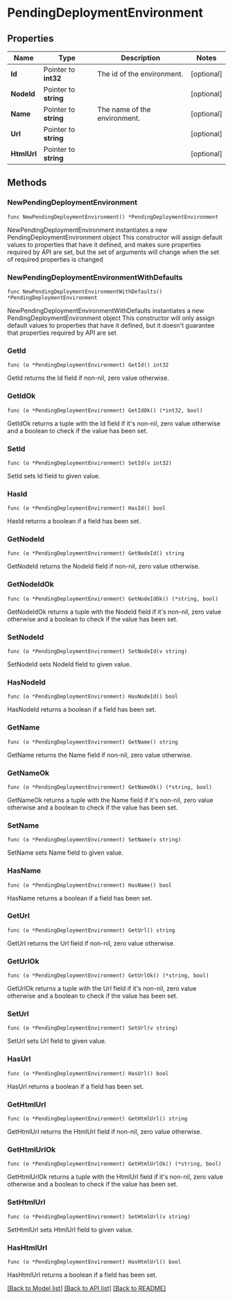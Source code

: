 # PendingDeploymentEnvironment

## Properties

Name | Type | Description | Notes
------------ | ------------- | ------------- | -------------
**Id** | Pointer to **int32** | The id of the environment. | [optional] 
**NodeId** | Pointer to **string** |  | [optional] 
**Name** | Pointer to **string** | The name of the environment. | [optional] 
**Url** | Pointer to **string** |  | [optional] 
**HtmlUrl** | Pointer to **string** |  | [optional] 

## Methods

### NewPendingDeploymentEnvironment

`func NewPendingDeploymentEnvironment() *PendingDeploymentEnvironment`

NewPendingDeploymentEnvironment instantiates a new PendingDeploymentEnvironment object
This constructor will assign default values to properties that have it defined,
and makes sure properties required by API are set, but the set of arguments
will change when the set of required properties is changed

### NewPendingDeploymentEnvironmentWithDefaults

`func NewPendingDeploymentEnvironmentWithDefaults() *PendingDeploymentEnvironment`

NewPendingDeploymentEnvironmentWithDefaults instantiates a new PendingDeploymentEnvironment object
This constructor will only assign default values to properties that have it defined,
but it doesn't guarantee that properties required by API are set

### GetId

`func (o *PendingDeploymentEnvironment) GetId() int32`

GetId returns the Id field if non-nil, zero value otherwise.

### GetIdOk

`func (o *PendingDeploymentEnvironment) GetIdOk() (*int32, bool)`

GetIdOk returns a tuple with the Id field if it's non-nil, zero value otherwise
and a boolean to check if the value has been set.

### SetId

`func (o *PendingDeploymentEnvironment) SetId(v int32)`

SetId sets Id field to given value.

### HasId

`func (o *PendingDeploymentEnvironment) HasId() bool`

HasId returns a boolean if a field has been set.

### GetNodeId

`func (o *PendingDeploymentEnvironment) GetNodeId() string`

GetNodeId returns the NodeId field if non-nil, zero value otherwise.

### GetNodeIdOk

`func (o *PendingDeploymentEnvironment) GetNodeIdOk() (*string, bool)`

GetNodeIdOk returns a tuple with the NodeId field if it's non-nil, zero value otherwise
and a boolean to check if the value has been set.

### SetNodeId

`func (o *PendingDeploymentEnvironment) SetNodeId(v string)`

SetNodeId sets NodeId field to given value.

### HasNodeId

`func (o *PendingDeploymentEnvironment) HasNodeId() bool`

HasNodeId returns a boolean if a field has been set.

### GetName

`func (o *PendingDeploymentEnvironment) GetName() string`

GetName returns the Name field if non-nil, zero value otherwise.

### GetNameOk

`func (o *PendingDeploymentEnvironment) GetNameOk() (*string, bool)`

GetNameOk returns a tuple with the Name field if it's non-nil, zero value otherwise
and a boolean to check if the value has been set.

### SetName

`func (o *PendingDeploymentEnvironment) SetName(v string)`

SetName sets Name field to given value.

### HasName

`func (o *PendingDeploymentEnvironment) HasName() bool`

HasName returns a boolean if a field has been set.

### GetUrl

`func (o *PendingDeploymentEnvironment) GetUrl() string`

GetUrl returns the Url field if non-nil, zero value otherwise.

### GetUrlOk

`func (o *PendingDeploymentEnvironment) GetUrlOk() (*string, bool)`

GetUrlOk returns a tuple with the Url field if it's non-nil, zero value otherwise
and a boolean to check if the value has been set.

### SetUrl

`func (o *PendingDeploymentEnvironment) SetUrl(v string)`

SetUrl sets Url field to given value.

### HasUrl

`func (o *PendingDeploymentEnvironment) HasUrl() bool`

HasUrl returns a boolean if a field has been set.

### GetHtmlUrl

`func (o *PendingDeploymentEnvironment) GetHtmlUrl() string`

GetHtmlUrl returns the HtmlUrl field if non-nil, zero value otherwise.

### GetHtmlUrlOk

`func (o *PendingDeploymentEnvironment) GetHtmlUrlOk() (*string, bool)`

GetHtmlUrlOk returns a tuple with the HtmlUrl field if it's non-nil, zero value otherwise
and a boolean to check if the value has been set.

### SetHtmlUrl

`func (o *PendingDeploymentEnvironment) SetHtmlUrl(v string)`

SetHtmlUrl sets HtmlUrl field to given value.

### HasHtmlUrl

`func (o *PendingDeploymentEnvironment) HasHtmlUrl() bool`

HasHtmlUrl returns a boolean if a field has been set.


[[Back to Model list]](../README.md#documentation-for-models) [[Back to API list]](../README.md#documentation-for-api-endpoints) [[Back to README]](../README.md)


